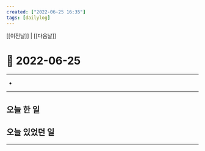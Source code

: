 ```yaml
---
created: ["2022-06-25 16:35"]
tags: [dailylog]
---
```


[[이전날]] | [[다음날]]


# 📅  2022-06-25
---
-

---

##  오늘 한 일


## 오늘 있었던 일

---

